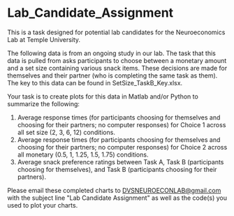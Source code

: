 # Lab_Candidate_Assignment
This is a task designed for potential lab candidates for the Neuroeconomics Lab at Temple University.

The following data is from an ongoing study in our lab. The task that this data is pulled from asks participants to choose between a monetary amount and a set size containing various snack items. These decisions are made for themselves and their partner (who is completing the same task as them). The key to this data can be found in SetSize_TaskB_Key.xlsx.

Your task is to create plots for this data in Matlab and/or Python to summarize the following:
1. Average response times (for participants choosing for themselves and choosing for their partners; no computer responses) for Choice 1 across all set size (2, 3, 6, 12) conditions.
2. Average response times (for participants choosing for themselves and choosing for their partners; no computer responses) for Choice 2 across all monetary (0.5, 1, 1.25, 1.5, 1.75) conditions.
3. Average snack preference ratings between Task A, Task B (participants choosing for themselves), and Task B (participants choosing for their partners).

Please email these completed charts to DVSNEUROECONLAB@gmail.com with the subject line "Lab Candidate Assignment" as well as the code(s) you used to plot your charts.
